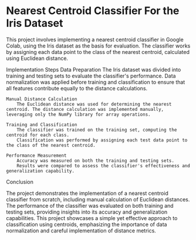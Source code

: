 # Nearest Centroid Classifier For the Iris Dataset
This project involves implementing a nearest centroid classifier in Google Colab, using the Iris dataset as the basis for evaluation. The classifier works by assigning each data point to the class of the nearest centroid, calculated using Euclidean distance.

Implementation Steps
    Data Preparation
        The Iris dataset was divided into training and testing sets to evaluate the classifier's performance.
        Data normalization was applied before training and classification to ensure that all features contribute equally to the distance calculations.

    Manual Distance Calculation
        The Euclidean distance was used for determining the nearest centroid. The distance calculation was implemented manually, leveraging only the NumPy library for array operations.

    Training and Classification
        The classifier was trained on the training set, computing the centroid for each class.
        Classification was performed by assigning each test data point to the class of the nearest centroid.

    Performance Measurement
        Accuracy was measured on both the training and testing sets.
        Results were compared to assess the classifier's effectiveness and generalization capability.

Conclusion

The project demonstrates the implementation of a nearest centroid classifier from scratch, including manual calculation of Euclidean distances. The performance of the classifier was evaluated on both training and testing sets, providing insights into its accuracy and generalization capabilities. This project showcases a simple yet effective approach to classification using centroids, emphasizing the importance of data normalization and careful implementation of distance metrics.
